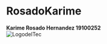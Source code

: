 # RosadoKarime 
**Karime Rosado Hernandez
19100252**    
![LogodelTec](http://4.bp.blogspot.com/_qiPWVP2SMUs/THadYc-Gk6I/AAAAAAAAAAM/sEkQzyFZXOo/s1600/Logo_Tec.gif)
